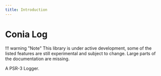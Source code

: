 ```yaml
---
title: Introduction
---
```

Conia Log
=========

!!! warning "Note"
    This library is under active development, some of the listed features are still experimental and subject to change. Large parts of the documentation are missing. 

A PSR-3 Logger.
